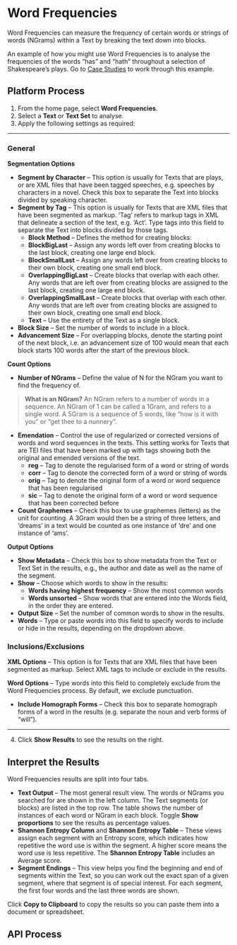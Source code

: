 # Word Frequencies

Word Frequencies can measure the frequency of certain words or strings of words (NGrams) within a Text by breaking the text down into blocks.

An example of how you might use Word Frequencies is to analyse the frequencies of the words “has” and “hath” throughout a selection of Shakespeare’s plays. Go to [Case Studies](https://systemik-solutions.github.io/sia_site/6.%20Case%20Studies/Case%203.html#case-3) to work through this example.

## Platform Process

1.	From the home page, select **Word Frequencies**.
2.	Select a **Text** or **Text Set** to analyse.
3.	Apply the following settings as required:
***
### General

**Segmentation Options**
- **Segment by Character** – This option is usually for Texts that are plays, or are XML files that have been tagged speeches, e.g. speeches by characters in a novel. Check this box to separate the Text into blocks divided by speaking character.
- **Segment by Tag** – This option is usually for Texts that are XML files that have been segmented as markup. ‘Tag’ refers to markup tags in XML that delineate a section of the text, e.g. ‘Act’. Type tags into this field to separate the Text into blocks divided by those tags.
   - **Block Method** – Defines the method for creating blocks:
   - **BlockBigLast** – Assign any words left over from creating blocks to the last block, creating one large end block.
   - **BlockSmallLast** – Assign any words left over from creating blocks to their own block, creating one small end block.
   - **OverlappingBigLast** – Create blocks that overlap with each other. Any words that are left over from creating blocks are assigned to the last block, creating one large end block.
   - **OverlappingSmallLast** – Create blocks that overlap with each other. Any words that are left over from creating blocks are assigned to their own block, creating one small end block.
   - **Text** – Use the entirety of the Text as a single block.
- **Block Size** – Set the number of words to include in a block.
- **Advancement Size** – For overlapping blocks, denote the starting point of the next block, i.e. an advancement size of 100 would mean that each block starts 100 words after the start of the previous block.

**Count Options**
- **Number of NGrams** – Define the value of N for the NGram you want to find the frequency of.

> **What is an NGram?** An NGram refers to a number of words in a sequence. An NGram of 1 can be called a 1Gram, and refers to a single word. A 5Gram is a sequence of 5 words, like “how is it with you” or “get thee to a nunnery”.

- **Emendation** – Control the use of regularized or corrected versions of words and word sequences in the texts. This setting works for Texts that are TEI files that have been marked up with tags showing both the original and emended versions of the text.
   - **reg** – Tag to denote the regularised form of a word or string of words
   - **corr** – Tag to denote the corrected form of a word or string of words
   - **orig** – Tag to denote the original form of a word or word sequence that has been regularised
   - **sic** – Tag to denote the original form of a word or word sequence that has been corrected before
- **Count Graphemes** – Check this box to use graphemes (letters) as the unit for counting. A 3Gram would then be a string of three letters, and ‘dreams’ in a text would be counted as one instance of ‘dre’ and one instance of ‘ams’.

**Output Options**
- **Show Metadata** – Check this box to show metadata from the Text or Text Set in the results, e.g., the author and date as well as the name of the segment.
- **Show** – Choose which words to show in the results:
  - **Words having highest frequency** – Show the most common words
  - **Words unsorted** – Show words that are entered into the Words field, in the order they are entered.
- **Output Size** – Set the number of common words to show in the results.
- **Words** – Type or paste words into this field to specify words to include or hide in the results, depending on the dropdown above.

### Inclusions/Exclusions

**XML Options** – This option is for Texts that are XML files that have been segmented as markup. Select XML tags to include or exclude in the results.

**Word Options** – Type words into this field to completely exclude from the Word Frequencies process. By default, we exclude punctuation.
   - **Include Homograph Forms** – Check this box to separate homograph forms of a word in the results (e.g. separate the noun and verb forms of “will”).
***
4.	Click **Show Results** to see the results on the right.

## Interpret the Results

Word Frequencies results are split into four tabs.

- **Text Output** – The most general result view. The words or NGrams you searched for are shown in the left column. The Text segments (or blocks) are listed in the top row. The table shows the number of instances of each word or NGram in each block. Toggle **Show proportions** to see the results as percentage values.
- **Shannon Entropy Column** and **Shannon Entropy Table** – These views assign each segment with an Entropy score, which indicates how repetitive the word use is within the segment. A higher score means the word use is less repetitive. The **Shannon Entropy Table** includes an Average score.
- **Segment Endings** – This view helps you find the beginning and end of segments within the Text, so you can work out the exact span of a given segment, where that segment is of special interest. For each segment, the first four words and the last three words are shown.

Click **Copy to Clipboard** to copy the results so you can paste them into a document or spreadsheet.

## API Process 
